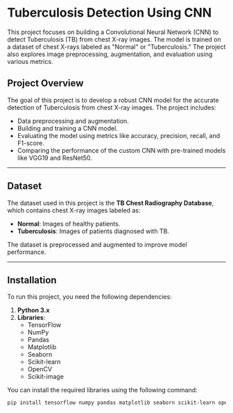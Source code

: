 # Tuberculosis Detection Using CNN

This project focuses on building a Convolutional Neural Network (CNN) to detect Tuberculosis (TB) from chest X-ray images. The model is trained on a dataset of chest X-rays labeled as "Normal" or "Tuberculosis." The project also explores image preprocessing, augmentation, and evaluation using various metrics.


## Project Overview
The goal of this project is to develop a robust CNN model for the accurate detection of Tuberculosis from chest X-ray images. The project includes:
- Data preprocessing and augmentation.
- Building and training a CNN model.
- Evaluating the model using metrics like accuracy, precision, recall, and F1-score.
- Comparing the performance of the custom CNN with pre-trained models like VGG19 and ResNet50.

---

## Dataset
The dataset used in this project is the **TB Chest Radiography Database**, which contains chest X-ray images labeled as:
- **Normal**: Images of healthy patients.
- **Tuberculosis**: Images of patients diagnosed with TB.

The dataset is preprocessed and augmented to improve model performance.

---

## Installation
To run this project, you need the following dependencies:

1. **Python 3.x**
2. **Libraries**:
   - TensorFlow
   - NumPy
   - Pandas
   - Matplotlib
   - Seaborn
   - Scikit-learn
   - OpenCV
   - Scikit-image

You can install the required libraries using the following command:

```bash
pip install tensorflow numpy pandas matplotlib seaborn scikit-learn opencv-python scikit-image
